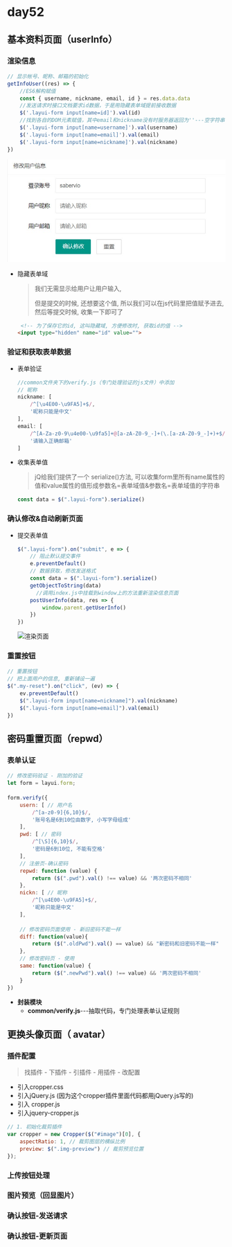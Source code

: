 # day52

## 基本资料页面（userInfo）

### 渲染信息

```js
// 显示帐号、昵称、邮箱的初始化
getInfoUser((res) => {
    //ES6解构赋值
    const { username, nickname, email, id } = res.data.data
	//发送请求时接口文档要求id数据，于是用隐藏表单域提前接收数据
    $('.layui-form input[name=id]').val(id)
    //找到各自的DOM元素赋值，其中email和nickname没有时服务器返回为''---空字符串
    $('.layui-form input[name=username]').val(username)
    $('.layui-form input[name=email]').val(email)
    $('.layui-form input[name=nickname]').val(nickname)
})
```

![用户信息的初始化](./media/用户信息的初始化.jpg)

- 隐藏表单域

  > 我们无需显示给用户让用户输入, 
  >
  > 但是提交的时候, 还想要这个值, 所以我们可以在js代码里把值赋予进去, 然后等提交时候, 收集一下即可了

  ```html
   <!-- 为了保存它的id, 这叫隐藏域, 方便修改时, 获取id的值 -->
  <input type="hidden" name="id" value="">
  ```

### 验证和获取表单数据

- 表单验证

  ```js
  //common文件夹下的verify.js（专门处理验证的js文件）中添加
  // 昵称
  nickname: [
      /^[\u4E00-\u9FA5]+$/,
      '昵称只能是中文'
  ],
  email: [
      /^[A-Za-z0-9\u4e00-\u9fa5]+@[a-zA-Z0-9_-]+(\.[a-zA-Z0-9_-]+)+$/,
      '请输入正确邮箱'
  ]
  ```

- 收集表单值

  > jQ给我们提供了一个 serialize()方法, 可以收集form里所有name属性的值和value属性的值形成参数名=表单域值&参数名=表单域值的字符串

  ```js
  const data = $(".layui-form").serialize()
  ```

### 确认修改&自动刷新页面

- 提交表单值

  ```js
  $(".layui-form").on("submit", e => {
      // 阻止默认提交事件
      e.preventDefault()
      // 数据获取，修改发送格式
      const data = $(".layui-form").serialize()
      getObjectToString(data)
    	//调用index.js中挂载到window上的方法重新渲染信息页面
      postUserInfo(data, res => {
          window.parent.getUserInfo()
      })
  })
  ```

  ![渲染页面](/media/渲染页面.jpg)

### 重置按钮

```js
// 重置按钮
// 把上面用户的信息, 重新铺设一遍
$(".my-reset").on("click", (ev) => {
    ev.preventDefault()
    $(".layui-form input[name=nickname]").val(nickname)
    $(".layui-form input[name=email]").val(email)
})
```

## 密码重置页面（repwd）

### 表单认证

```js
// 修改密码验证 - 刚加的验证
let form = layui.form;

form.verify({
    usern: [ // 用户名
        /^[a-z0-9]{6,10}$/,
        '账号名是6到10位由数字, 小写字母组成'
    ],
    pwd: [ // 密码
        /^[\S]{6,10}$/,
        '密码是6到10位, 不能有空格'
    ],
    // 注册页-确认密码
    repwd: function (value) {
        return ($(".pwd").val() !== value) && '两次密码不相同'
    },
    nickn: [ // 昵称
        /^[\u4E00-\u9FA5]+$/,
        '昵称只能是中文'
    ],

    // 修改密码页面使用 - 新旧密码不能一样
    diff: function(value){
        return ($(".oldPwd").val() == value) && "新密码和旧密码不能一样"
    },
    // 修改密码页 - 使用
    same: function(value) {
        return ($(".newPwd").val() !== value) && '两次密码不相同'
    }
})
```

- **封装模块**
  - **common/verify.js**---抽取代码，专门处理表单认证规则

## 更换头像页面（ avatar）

### 插件配置

> 找插件 - 下插件 - 引插件 - 用插件 - 改配置

- 引入cropper.css
- 引入jQuery.js  (因为这个cropper插件里面代码都用jQuery.js写的)
- 引入 cropper.js
- 引入jquery-cropper.js

```js
// 1. 初始化裁剪插件
var cropper = new Cropper($("#image")[0], {
    aspectRatio: 1, // 裁剪图层的横纵比例
    preview: $(".img-preview") // 裁剪预览位置
});
```

### 上传按钮处理

### 图片预览（回显图片）

### 确认按钮-发送请求

### 确认按钮-更新页面

